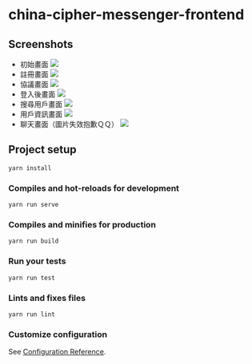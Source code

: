 # china-cipher-messenger-frontend

## Screenshots
- 初始畫面
![](https://i.imgur.com/y7FxL5u.png)
- 註冊畫面
![](https://i.imgur.com/0ELQfGk.png)
- 協議畫面
![](https://i.imgur.com/hUvfy6z.png)
- 登入後畫面
![](https://i.imgur.com/sfStgiy.png)
- 搜尋用戶畫面
![](https://i.imgur.com/yfuAXEJ.png)
- 用戶資訊畫面
![](https://i.imgur.com/DY96QdD.png)
- 聊天畫面（圖片失效抱歉ＱＱ）
![](https://i.imgur.com/jkZHlIu.png)


## Project setup
```
yarn install
```

### Compiles and hot-reloads for development
```
yarn run serve
```

### Compiles and minifies for production
```
yarn run build
```

### Run your tests
```
yarn run test
```

### Lints and fixes files
```
yarn run lint
```

### Customize configuration
See [Configuration Reference](https://cli.vuejs.org/config/).
